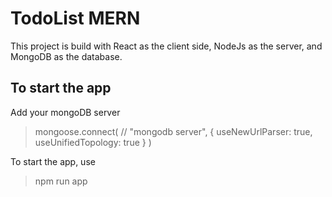 # TodoList MERN

This project is build with React as the client side, NodeJs as the server, and MongoDB as the database.

## To start the app

Add your mongoDB server
>mongoose.connect(
	// "mongodb server",
	{ useNewUrlParser:  true, useUnifiedTopology:  true }
	)

To start the app, use 
> npm run app
